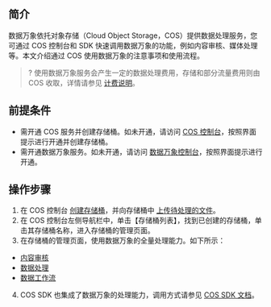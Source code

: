 ## 简介

数据万象依托对象存储（Cloud Object Storage，COS）提供数据处理服务，您可通过 COS 控制台和 SDK 快速调用数据万象的功能，例如内容审核、媒体处理等。本文介绍通过 COS 使用数据万象的注意事项和使用流程。

>? 使用数据万象服务会产生一定的数据处理费用，存储和部分流量费用则由 COS 收取，详情请参见 [计费说明](https://cloud.tencent.com/document/product/436/16871)。
>

## 前提条件

- 需开通 COS 服务并创建存储桶。如未开通，请访问 [COS 控制台](https://console.cloud.tencent.com/cos5)，按照界面提示进行开通并创建存储桶。
- 需开通数据万象服务。如未开通，请访问 [数据万象控制台](https://console.cloud.tencent.com/ci)，按照界面提示进行开通。


## 操作步骤

1. 在 COS 控制台 [创建存储桶](https://cloud.tencent.com/document/product/436/13309)，并向存储桶中 [上传待处理的文件](https://cloud.tencent.com/document/product/436/13321)。
2. 在 COS 控制台左侧导航栏中，单击【存储桶列表】，找到已创建的存储桶，单击其存储桶名称，进入存储桶的管理页面。
3. 在存储桶的管理页面，使用数据万象的全量处理能力。如下所示：
 - [内容审核](https://cloud.tencent.com/document/product/436/54402)
 - [数据处理](https://cloud.tencent.com/document/product/436/42892)
 - [数据工作流](https://cloud.tencent.com/document/product/436/53966)
4. COS SDK 也集成了数据万象的处理能力，调用方式请参见 [COS SDK 文档](https://cloud.tencent.com/document/product/436/6474)。
